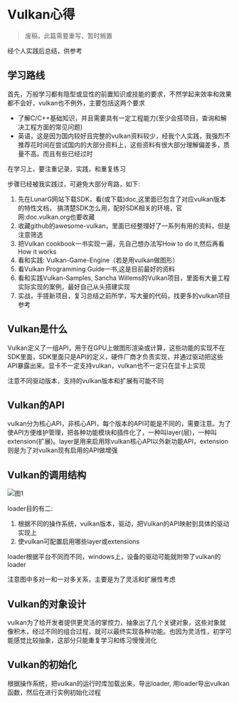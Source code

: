 # Vulkan心得

> 废稿，此篇需要重写，暂时搁置

经个人实践后总结，供参考

## 学习路线

首先，万般学习都有隐型或显性的前置知识或技能的要求，不然学起来效率和效果都不会好，vulkan也不例外，主要包括这两个要求

- 了解C/C++基础知识，并且需要具有一定工程能力(至少会搭项目，查询和解决工程方面的常见问题)
- 英语，这是因为国内较好且完整的vulkan资料较少，经我个人实践，我强烈不推荐花时间在尝试国内的大部分资料上，这些资料有很大部分理解偏差多，质量不高。而且有些已经过时

在学习上，要注重记录，实践，和重复练习

步骤已经被我实践过，可避免大部分弯路，如下:

1. 先在LunarG网站下载SDK，看(或下载)doc,这里面已包含了对应vulkan版本的特性文档， 搞清楚SDK怎么用，配好SDK相关的环境，官网:doc.vulkan.org也要收藏
2. 收藏github的awesome-vulkan，里面已经整理好了一系列有用的资料，但是注意筛选
3. 把Vulkan cookbook一书实现一遍，先自己想办法写How to do it,然后再看How it works
4. 看和实践: Vulkan-Game-Engine（若是用vulkan做图形）
5. 看Vulkan Programming Guide一书,这是目前最好的资料
6. 看和实践Vulkan-Samples, Sancha Willems的Vulkan项目，里面有大量工程实际实现的案例，最好自己从头搭建实现
7. 实战，手搓新项目，复习总结之前所学，写大量的代码，找更多的vulkan项目参考

## Vulkan是什么

Vulkan定义了一组API，用于在GPU上做图形渲染或计算，这些功能的实现不在SDK里面，SDK里面只是API的定义，硬件厂商才负责实现，并通过驱动把这些API暴露出来。显卡不一定支持vulkan，vulkan也不一定只在显卡上实现

注意不同驱动版本，支持的vulkan版本和扩展有可能不同

## Vulkan的API

vulkan分为核心API，非核心API，每个版本的API可能是不同的，需要注意。为了使API方便维护管理，把各种功能模块和插件化了，一种叫layer(层)，一种叫extension(扩展)。layer是用来启用除vulkan核心API以外新功能API，extension则是为了对vulkan现有启用的API做增强

## Vulkan的调用结构

![图1](img/vulkan_essentials_1.png)

loader目的有二:

1. 根据不同的操作系统，vulkan版本，驱动，把Vulkan的API映射到具体的驱动实现上
2. 使vulkan可配置启用哪些layer或extensions

loader根据平台不同而不同，windows上，设备的驱动可能就附带了vulkan的loader

注意图中多对一和一对多关系，主要是为了灵活和扩展性考虑

## Vulkan的对象设计

vulkan为了给开发者提供更灵活的掌控力，抽象出了几个关键对象，这些对象就像积木，经过不同的组合过程，就可以最终实现各种功能。也因为灵活性，初学可能感觉比较抽象，这部分只能重复学习和练习慢慢消化

## Vulkan的初始化

根据操作系统，把vulkan的运行时库加载出来，导出loader, 用loader导出vulkan函数，然后在进行实例初始化过程